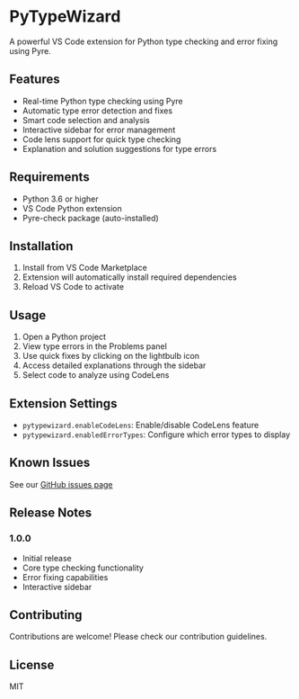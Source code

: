 # PyTypeWizard

A powerful VS Code extension for Python type checking and error fixing using Pyre.

## Features

- Real-time Python type checking using Pyre
- Automatic type error detection and fixes
- Smart code selection and analysis
- Interactive sidebar for error management
- Code lens support for quick type checking
- Explanation and solution suggestions for type errors

## Requirements

- Python 3.6 or higher
- VS Code Python extension
- Pyre-check package (auto-installed)

## Installation

1. Install from VS Code Marketplace
2. Extension will automatically install required dependencies
3. Reload VS Code to activate

## Usage

1. Open a Python project
2. View type errors in the Problems panel
3. Use quick fixes by clicking on the lightbulb icon
4. Access detailed explanations through the sidebar
5. Select code to analyze using CodeLens

## Extension Settings

* `pytypewizard.enableCodeLens`: Enable/disable CodeLens feature
* `pytypewizard.enabledErrorTypes`: Configure which error types to display

## Known Issues

See our [GitHub issues page](https://github.com/ahmedfahad04/SPL3/issues)

## Release Notes

### 1.0.0
- Initial release
- Core type checking functionality
- Error fixing capabilities
- Interactive sidebar

## Contributing

Contributions are welcome! Please check our contribution guidelines.

## License

MIT
